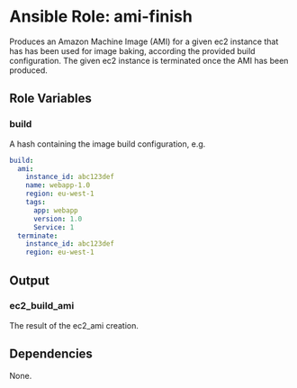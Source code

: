Ansible Role: ami-finish
========================

Produces an Amazon Machine Image (AMI) for a given ec2 instance that has 
has been used for image baking, according the provided build configuration.
The given ec2 instance is terminated once the AMI has been produced.

Role Variables
--------------

### build

A hash containing the image build configuration, e.g.

```yaml
build:
  ami:
    instance_id: abc123def
    name: webapp-1.0
    region: eu-west-1
    tags:
      app: webapp
      version: 1.0
      Service: 1
  terminate:
    instance_id: abc123def
    region: eu-west-1 
```

Output
------

### ec2_build_ami

The result of the ec2_ami creation.

Dependencies
------------

None.
